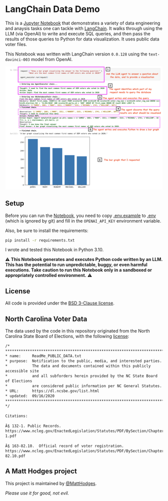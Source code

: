 # LangChain Data Demo

This is a [Jupyter Notebook](https://github.com/hodgesmr/LangChain-Data-Demo/blob/main/LangChain%20Data%20Demo.ipynb) that demonstrates a variety of data engineering and anaysis tasks one can tackle with [LangChain](https://python.langchain.com/en/latest/index.html). It walks through using the LLM (via OpenAI) to write and execute SQL queries, and then pass the results of those queries to Python for data visualization. It uses public data voter files.

This Notebook was written with LangChain version `0.0.128` using the `text-davinci-003` model from OpenAI.

![The LangChain agent executing SQL and Python to generate data visualization against the voter file](https://raw.githubusercontent.com/hodgesmr/LangChain-Data-Demo/main/agent_steps.png)

## Setup

Before you can run the [Notebook](https://github.com/hodgesmr/LangChain-Data-Demo/blob/main/LangChain%20Data%20Demo.ipynb), you need to copy [.env.example](./.env.example) to [.env](./.env) (which is ignored by git) and fill in the `OPENAI_API_KEY` environment variable.

Also, be sure to install the requirements:

```sh
pip install -r requirements.txt
```

I wrote and tested this Notebook in Python 3.10.

⚠️ **This Notebook generates and executes Python code written by an LLM. This has the potential to run unpredictable, buggy, or even harmful executions. Take caution to run this Notebook only in a sandboxed or appropriately controlled environment.** ⚠️

## License

All code is provided under the [BSD 3-Clause license](https://github.com/hodgesmr/LangChain-Data-Demo/blob/main/LICENSE).

## North Carolina Voter Data

The data used by the code in this repository originated from the North Carolina State Board of Elections, with the following [license](https://s3.amazonaws.com/dl.ncsbe.gov/data/ReadMe_PUBLIC_DATA.txt):

```
/* *******************************************************************************
* name:     ReadMe_PUBLIC_DATA.txt
* purpose:  Notification to the public, media, and interested parties.  
*           The data and documents contained within this publicly accessible site 
*           and all subforders herein provided by the NC State Board of Elections 
*           are considered public information per NC General Statutes. 
* URL:      https://dl.ncsbe.gov/list.html
* updated:  09/16/2020
******************************************************************************* */

Citations:

Â§ 132-1. Public Records.
https://www.ncleg.gov/EnactedLegislation/Statutes/PDF/BySection/Chapter_132/GS_132-1.pdf

Â§ 163-82.10.  Official record of voter registration.
https://www.ncleg.gov/EnactedLegislation/Statutes/PDF/BySection/Chapter_163/GS_163-82.10.pdf
```

## A Matt Hodges project

This project is maintained by [@MattHodges](https://mastodon.social/@MattHodges).

_Please use it for good, not evil._
